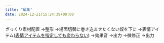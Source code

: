 ```yaml
---
title: "編集"
date: 2024-12-21T15:24:39+09:00
---
```

ざっくり素材配置
→整形
→場面切替に巻き込ませたくない奴を下に
→表情アイテム([表情アイテムを指定しても変わらない](../../Bar/App/YukkriMovieMaker.md#表情アイテムを指定しても変わらない))
→効果音
→出力
→微修正
→出力
